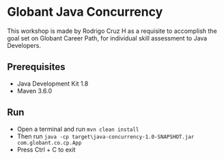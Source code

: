 # Globant Java Concurrency

This workshop is made by Rodrigo Cruz H as a requisite to accomplish the goal set on Globant Career Path, for individual skill assessment to Java Developers.

## Prerequisites

* Java Development Kit 1.8
* Maven 3.6.0

## Run

* Open a terminal and run `mvn clean install`
* Then run `java -cp target\java-concurrency-1.0-SNAPSHOT.jar com.globant.co.cp.App`
* Press Ctrl + C to exit